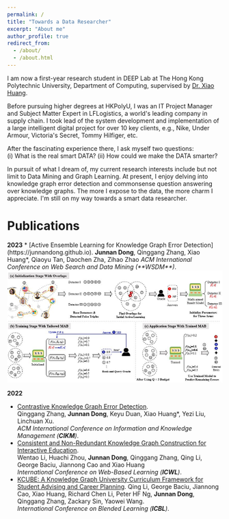 ```yaml
---
permalink: /
title: "Towards a Data Researcher"
excerpt: "About me"
author_profile: true
redirect_from: 
  - /about/
  - /about.html
---
```


I am now a first-year research student in DEEP Lab at The Hong Kong Polytechnic University, Department of Computing, supervised by [Dr. Xiao Huang](https://www4.comp.polyu.edu.hk/~xiaohuang/index.html "Redirecting to Dr.Huang's homepage"). 
<!-- I obtained my Master's degree at HKPolyU in 2021, majored in Information Technology. -->

Before pursuing higher degrees at HKPolyU, I was an IT Project Manager and Subject Matter Expert in LFLogistics, a world's leading company in supply chain. I took lead of the system development and implementation of a large intelligent digital project for over 10 key clients, e.g., Nike, Under Armour, Victoria's Secret, Tommy Hilfiger, etc. 

After the fascinating experience there, I ask myself two questions: <br>
(i) What is the real smart DATA? (ii) How could we make the DATA smarter?

In pursuit of what I dream of, my current research interests include but not limit to Data Mining and Graph Learning. At present, I enjoy delving into knowledge graph error detection and commonsense question answering over knowledge graphs. The more I expose to the data, the more charm I appreciate. I'm still on my way towards a smart data researcher.

<h1> Publications </h1>
<b>2023</b>
* [Active Ensemble Learning for Knowledge Graph Error Detection](https://junnandong.github.io).     
    <b>Junnan Dong</b>, Qinggang Zhang, Xiao Huang*, Qiaoyu Tan, Daochen Zha, Zihao Zhao     
    <i>ACM International Conference on Web Search and Data Mining (**WSDM**)</i>.  
<!--     ![KAEL](/images/KAEL.jpg "KAEL") -->
    <img src="/images/KAEL.jpg" alt="KAEL" width="700"/>

<b>2022</b>

* [Contrastive Knowledge Graph Error Detection](https://dl.acm.org/doi/abs/10.1145/3511808.3557264).     
    Qinggang Zhang, <b>Junnan Dong</b>, Keyu Duan, Xiao Huang*, Yezi Liu, Linchuan Xu.      
    <i>ACM International Conference on Information and Knowledge Management (**CIKM**)</i>.  
* [Consistent and Non-Redundant Knowledge Graph Construction for Interactive Education](https://junnandong.github.io).     
    Wentao Li, Huachi Zhou, <b>Junnan Dong</b>, Qinggang Zhang, Qing Li, George Baciu, Jiannong Cao and Xiao Huang     
    <i>International Conference on Web-Based Learning (**ICWL**)</i>.       
* [KCUBE: A Knowledge Graph University Curriculum Framework for Student Advising and Career Planning](https://link.springer.com/chapter/10.1007/978-3-031-08939-8_31).
    Qing Li, George Baciu, Jiannong Cao, Xiao Huang, Richard Chen Li, Peter HF Ng, <b>Junnan Dong</b>, Qinggang Zhang, Zackary Sin, Yaowei Wang.      
    <i>International Conference on Blended Learning (**ICBL**)</i>.   
